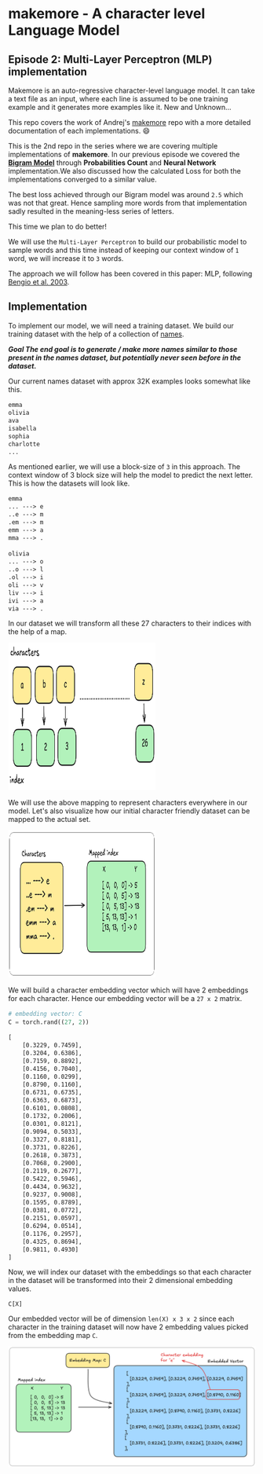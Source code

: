 # makemore - A character level Language Model
## Episode 2: Multi-Layer Perceptron (MLP) implementation

Makemore is an auto-regressive character-level language model. It can take a text file as an input, where each line is assumed to be one training example and it generates more examples like it. New and Unknown...

This repo covers the work of Andrej's [makemore](https://github.com/karpathy/makemore/) repo with a more detailed documentation of each implementations. :smile:

This is the 2nd repo in the series where we are covering multiple implementations of **makemore**. In our previous episode we covered the [**Bigram Model**](https://github.com/SauravP97/makemore) through **Probabilities Count** and **Neural Network** implementation.We also discussed how the calculated Loss for both the implementations converged to a similar value.

The best loss achieved through our Bigram model was around `2.5` which was not that great. Hence sampling more words from that implementation sadly resulted in the meaning-less series of letters.

This time we plan to do better!

We will use the `Multi-Layer Perceptron` to build our probabilistic model to sample words and this time instead of keeping our context window of `1` word, we will increase it to `3` words.

The approach we will follow has been covered in this paper: MLP, following [Bengio et al. 2003](https://www.jmlr.org/papers/volume3/bengio03a/bengio03a.pdf).


## Implementation

To implement our model, we will need a training dataset. We build our training dataset with the help of a collection of [names](https://github.com/SauravP97/makemore/blob/master/datasets/names.txt).

***Goal The end goal is to generate / make more names similar to those present in the names dataset, but potentially never seen before in the dataset.***

Our current names dataset with approx 32K examples looks somewhat like this.

```
emma
olivia
ava
isabella
sophia
charlotte
...
```

As mentioned earlier, we will use a block-size of `3` in this approach. The context window of 3 block size will help the model to predict the next letter. This is how the datasets will look like.

```
emma
... ---> e
..e ---> m
.em ---> m
emm ---> a
mma ---> .

olivia
... ---> o
..o ---> l
.ol ---> i
oli ---> v
liv ---> i
ivi ---> a
via ---> .
```

In our dataset we will transform all these 27 characters to their indices with the help of a map.

<img src="/media/makemore-2-1.png" width=300 height=300>

We will use the above mapping to represent characters everywhere in our model. Let's also visualize how our initial character friendly dataset can be mapped to the actual set.

<img src="/media/makemore-2-2.png" width=300 height=300>

We will build a character embedding vector which will have 2 embeddings for each character. Hence our embedding vector will be a `27 x 2` matrix.

```python
# embedding vector: C
C = torch.rand((27, 2))
```

```
[       
    [0.3229, 0.7459],
    [0.3204, 0.6386],
    [0.7159, 0.8892],
    [0.4156, 0.7040],
    [0.1160, 0.0299],
    [0.8790, 0.1160],
    [0.6731, 0.6735],
    [0.6363, 0.6873],
    [0.6101, 0.0808],
    [0.1732, 0.2006],
    [0.0301, 0.8121],
    [0.9094, 0.5033],
    [0.3327, 0.8181],
    [0.3731, 0.8226],
    [0.2618, 0.3873],
    [0.7068, 0.2900],
    [0.2119, 0.2677],
    [0.5422, 0.5946],
    [0.4434, 0.9632],
    [0.9237, 0.9008],
    [0.1595, 0.8789],
    [0.0381, 0.0772],
    [0.2151, 0.0597],
    [0.6294, 0.0514],
    [0.1176, 0.2957],
    [0.4325, 0.8694],
    [0.9811, 0.4930]
]
```

Now, we will index our dataset with the embeddings so that each character in the dataset will be transformed into their 2 dimensional embedding values.

```python
C[X]
```

Our embedded vector will be of dimension `len(X) x 3 x 2` since each character in the training dataset will now have 2 embedding values picked from the embedding map `C`.

![Embedding Vector](/media/makemore-2-3.png)
